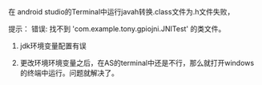 在 android studio的Terminal中运行javah转换.class文件为.h文件失败，

提示： 错误: 找不到 'com.example.tony.gpiojni.JNITest' 的类文件。           

1. jdk环境变量配置有误

2. 更改环境环境变量之后，在AS的terminal中还是不行，那么就打开windows的终端中运行。问题就解决了。